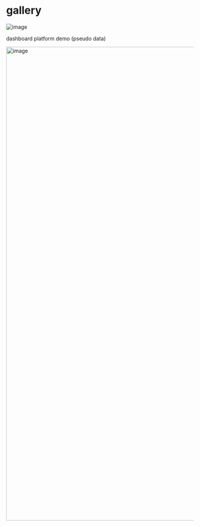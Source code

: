 # gallery


![image](https://github.com/user-attachments/assets/451a7bba-5ff2-476c-9df1-e598603db6f7)


dashboard platform demo (pseudo data)

<img width="1270" alt="image" src="https://github.com/user-attachments/assets/eb8e907a-c358-4d32-b142-51d3d01bd820" />



